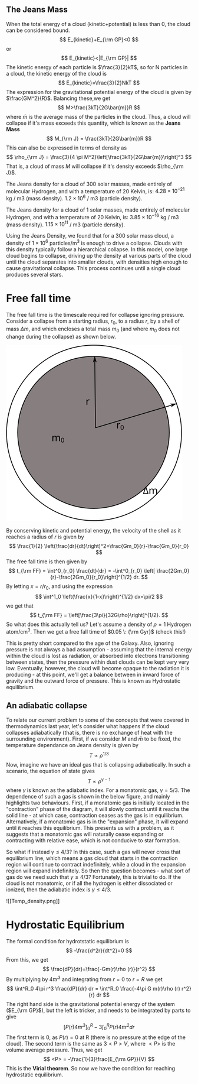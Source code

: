 ## The Jeans Mass
When the total energy of a cloud (kinetic+potential) is less than 0, the cloud can be considered bound.
$$
    E_{kinetic}+E_{\rm GP}<0
$$
or
$$
    E_{kinetic}<|E_{\rm GP}|
$$
The kinetic energy of each particle is $\frac{3}{2}kT$, so for N particles in a cloud, the kinetic energy of the cloud is
$$
    E_{kinetic}=\frac{3}{2}NkT
$$
The expression for the gravitational potential energy of the cloud is given by $\frac{GM^2}{R}$. Balancing these,we get
$$
    M>\frac{3kT}{2G\bar{m}}R
$$
where $\bar{m}$ is the average mass of the particles in the cloud. Thus, a cloud will collapse if it's mass exceeds this quantity, which is known as the **Jeans Mass**
$$
    M_{\rm J} = \frac{3kT}{2G\bar{m}}R
$$
This can also be expressed in terms of density as 
$$
    \rho_{\rm J} = \frac{3}{4 \pi M^2}\left[\frac{3kT}{2G\bar{m}}\right]^3
$$
That is, a cloud of mass $M$ will collapse if it's density exceeds $\rho_{\rm J}$.

The Jeans density for a cloud of 300 solar masses, made entirely of molecular Hydrogen, and with a temperature of 20 Kelvin, is:
$4.28\times10^{-21}$ kg / m3  (mass density).
$1.2\times10^6$ / m3 (particle density).

The Jeans density for a cloud of 1 solar masses, made entirely of molecular Hydrogen, and with a temperature of 20 Kelvin, is:
$3.85\times10^{-16}$ kg / m3  (mass density).
$1.15\times10^{11}$ / m3 (particle density).

Using the Jeans Density, we found that for a 300 solar mass cloud, a density of $1\times 10^6$ particles/m$^3$ is enough to drive a collapse. Clouds with this density typically follow a hierarchical collapse. In this model, one large cloud begins to collapse, driving up the density at various parts of the cloud until the cloud separates into smaller clouds, with densities high enough to cause gravitational collapse. This process continues until a single cloud produces several stars.
# Free fall time
The free fall time is the timescale required for collapse ignoring pressure. Consider a collapse from a starting radius, $r_0$, to a radius $r$, by a shell of mass $\Delta m$, and which encloses a total mass $m_0$ (and where $m_0$ does not change during the collapse) as shown below.

![DustCloud](Figures/Thin_Shell.svg)

By conserving kinetic and potential energy, the velocity of the shell as it reaches a radius of $r$ is given by
$$
    \frac{1}{2} \left(\frac{dr}{dt}\right)^2=\frac{Gm_0}{r}-\frac{Gm_0}{r_0}
$$
The free fall time is then given by
$$
t_{\rm FF} = \int^0_{r_0} \frac{dt}{dr} = -\int^0_{r_0} \left[ \frac{2Gm_0}{r}-\frac{2Gm_0}{r_0}\right]^{1/2} dr.
$$
By letting $x=r/r_0$, and using the expression 
$$
    \int^1_0 \left(\frac{x}{1-x}\right)^{1/2} dx=\pi/2
$$
we get that
$$
    t_{\rm FF} = \left[\frac{3\pi}{32G\rho}\right]^{1/2}.
$$
So what does this actually tell us? Let's assume a density of $\rho=1$ Hydrogen atom/cm$^3$. Then we get a free fall time of $0.05 \: {\rm Gyr}$ (check this!)

This is pretty short compared to the age of the Galaxy. Also, ignoring pressure is not always a bad assumption - assuming that the internal energy within the cloud is lost as radiation, or absorbed into electrons transitioning between states, then the pressure within dust clouds can be kept very very low. Eventually, however, the cloud will become opaque to the radiation it is producing - at this point, we'll get a balance between in inward force of gravity and the outward force of pressure. This is known as Hydrostatic equilibrium.

## An adiabatic collapse
To relate our current problem to some of the concepts that were covered in thermodynamics last year, let's consider what happens if the cloud collapses adiabatically (that is, there is no exchange of heat with the surrounding environment). First, if we consider $M$ and $\bar{m}$ to be fixed, the temperature dependance on Jeans density is given by
$$
    T \propto \rho^{1/3}
$$
Now, imagine we have an ideal gas that is collapsing adiabatically. In such a scenario, the equation of state gives
$$
    T \propto \rho^{\gamma -1}
$$
where $\gamma$ is known as the adiabatic index. For a monatomic gas, $\gamma = 5/3$. The dependence of such a gas is shown in the below figure, and mainly highlights two behaviours. First, if a monatomic gas is initially located in the "contraction" phase of the diagram, it will slowly contract until it reachs the solid line - at which case, contraction ceases as the gas is in equilibrium. Alternatively, if a monatomic gas is in the "expansion" phase, it will expand until it reaches this equilibrium. This presents us with a problem, as it suggests that a monatomic gas will naturally cease expanding or contracting with relative ease, which is not conducive to star formation.

So what if instead $\gamma \leq 4/3$? In this case, such a gas will never cross that equilibrium line, which means a gas cloud that starts in the contraction region will continue to contract indefinitely, while a cloud in the expansion region will expand indefinitely. So then the question becomes - what sort of gas do we need such that $\gamma \leq 4/3$? Fortunately, this is trivial to do. If the cloud is not monatomic, or if all the hydrogen is either dissociated or ionized, then the adiabatic index is $\gamma \leq 4/3$.

![[Temp_density.png]]
# Hydrostatic Equilibrium
The formal condition for hydrotstatic equilibrium is
$$
    -\frac{d^2r}{dt^2}=0
$$
From this, we get
$$
    \frac{dP}{dr}=\frac{-Gm(r)\rho (r)}{r^2}
$$
By multiplying by $4\pi r^3$ and integrating from $r=0$ to $r=R$ we get
$$
    \int^R_0 4\pi r^3 \frac{dP}{dr} dr = \int^R_0 \frac{-4\pi G m(r)\rho (r) r^2}{r} dr
$$
The right hand side is the gravitational potential energy of the system ($E_{\rm GP}$), but the left is tricker, and needs to be integrated by parts to give
$$
    [P(r)4\pi r^3]^R_0-3\int^R_0 P(r) 4 \pi r^2 dr
$$
The first term is 0, as $P(r)=0$ at R (there is no pressure at the edge of the cloud). The second term is the same as $3<P>V$, where $<P>$ is the volume average pressure. Thus, we get
$$
    <P> = -\frac{1}{3}\frac{E_{\rm GP}}{V}
$$
This is the **Virial theorem**. So now we have the condition for reaching hydrostatic equilibrium.